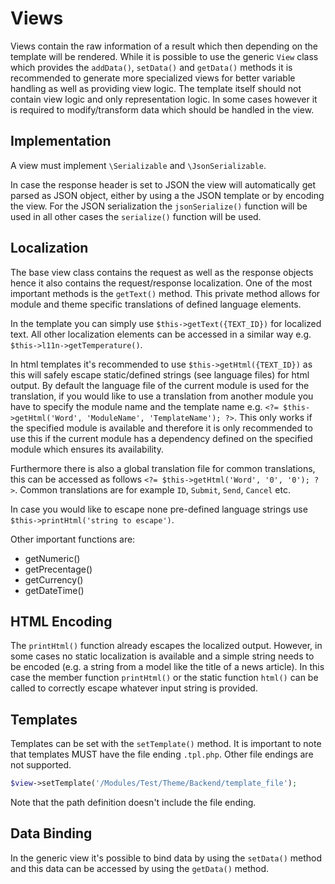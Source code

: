 # Views

Views contain the raw information of a result which then depending on the template will be rendered. While it is possible to use the generic `View` class which provides the `addData()`, `setData()` and `getData()` methods it is recommended to generate more specialized views for better variable handling as well as providing view logic. The template itself should not contain view logic and only representation logic. In some cases however it is required to modify/transform data which should be handled in the view.

## Implementation

A view must implement `\Serializable` and `\JsonSerializable`.

In case the response header is set to JSON the view will automatically get parsed as JSON object, either by using a the JSON template or by encoding the view. For the JSON serialization the `jsonSerialize()` function will be used in all other cases the `serialize()` function will be used.

## Localization

The base view class contains the request as well as the response objects hence it also contains the request/response localization. One of the most important methods is the `getText()` method. This private method allows for module and theme specific translations of defined language elements.

In the template you can simply use `$this->getText({TEXT_ID})` for localized text. All other localization elements can be accessed in a similar way e.g. `$this->l11n->getTemperature()`.

In html templates it's recommended to use `$this->getHtml({TEXT_ID})` as this will safely escape static/defined strings (see language files) for html output. By default the language file of the current module is used for the translation, if you would like to use a translation from another module you have to specify the module name and the template name e.g. `<?= $this->getHtml('Word', 'ModuleName', 'TemplateName'); ?>`. This only works if the specified module is available and therefore it is only recommended to use this if the current module has a dependency defined on the specified module which ensures its availability.

Furthermore there is also a global translation file for common translations, this can be accessed as follows `<?= $this->getHtml('Word', '0', '0'); ?>`. Common translations are for example `ID`, `Submit`, `Send`, `Cancel` etc.

In case you would like to escape none pre-defined language strings use `$this->printHtml('string to escape')`.

Other important functions are:

* getNumeric()
* getPrecentage()
* getCurrency()
* getDateTime()

## HTML Encoding

The `printHtml()` function already escapes the localized output. However, in some cases no static localization is available and a simple string needs to be encoded (e.g. a string from a model like the title of a news article). In this case the member function `printHtml()` or the static function `html()` can be called to correctly escape whatever input string is provided.

## Templates

Templates can be set with the `setTemplate()` method. It is important to note that templates MUST have the file ending `.tpl.php`. Other file endings are not supported.

```php
$view->setTemplate('/Modules/Test/Theme/Backend/template_file');
```

Note that the path definition doesn't include the file ending.

## Data Binding

In the generic view it's possible to bind data by using the `setData()` method and this data can be accessed by using the `getData()` method.